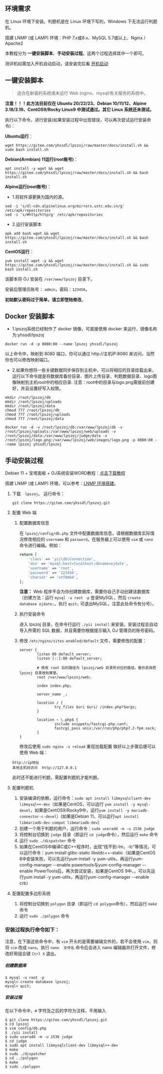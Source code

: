 环境需求
------------

在 Linux 环境下安装。判题机是在 Linux 环境下写的，Windows 下无法运行判题机。

搭建 LNMP (或 LAMP) 环境：PHP 7.x或8.x、MySQL 5.7或以上、Nginx / Apache2

本教程分为 **一键安装脚本**、**手动安装过程**。这两个过程选择其中一个即可。

测评机如需加入开机自动启动，请安装完后看 [开机启动](./autostart.md)

一键安装脚本
-----------

> 适合在新装的系统或未运行 Web (nginx、mysql)有关服务的系统中。

**注意！！！此方法目前仅在 Ubuntu 20/22/23、Debian 10/11/12、Alpine 3.18/3.19、CentOS9/Rocky Linux9 中测试通过。其它 Linux 系统还未测试。**

执行以下命令，进行安装(如果安装过程中出现错误，可以再次尝试运行安装命令)：

**Ubuntu运行**：
```
wget https://gitee.com/yhssdl/lpszoj/raw/master/docs/install.sh && sudo bash install.sh
```

**Debian(Armbian) 11运行(root账号)**：
```
apt install -y wget && wget https://gitee.com/yhssdl/lpszoj/raw/master/docs/install.sh && bash install.sh
```

**Alpine运行(root账号)**：

- 1.将软件源更换为国内的源。
```
sed -i 's/dl-cdn.alpinelinux.org/mirrors.ustc.edu.cn/g' /etc/apk/repositories
sed -i 's/#http/http/g' /etc/apk/repositories
```

- 2.运行安装脚本
```
apk add bash wget && wget https://gitee.com/yhssdl/lpszoj/raw/master/docs/install.sh && bash install.sh
```
**CentOS运行**：
```
yum install wget -y && wget https://gitee.com/yhssdl/lpszoj/raw/master/docs/install.sh && sudo bash install.sh
```

该脚本将 OJ 安装在 `/var/www/lpszoj` 目录下。

安装后管理员账号： `admin`，密码：`123456`。

**初始默认密码过于简单，请立即登陆修改**。

Docker 安装脚本
-----------
- 1.lpszoj系统已经制作了 docker 镜像，可直接使用 docker 来运行，镜像名称为:yhssdl/lpszoj
```
docker run -d -p 8080:80 --name lpszoj yhssdl/lpszoj 
```
以上命令中，映射到 8080 端口，你可以通过 http://主机IP:8080 来访问，当然你也可以修改映射端口。

- 2.如果你想将一些关键数据同步保存到主机中，可以将相应的目录挂载出来，运行以下命令就是将数据库备份目录、图片上传目录、判题数据目录、logo图像映射到主机root中的相应目录.
注意：root中的目录与logo.png需提前创建好，并且设置好写入权限。
```
mkdir /root/lpszoj/db
mkdir /root/lpszoj/uploads
mkdir /root/lpszoj/data
chmod 777 /root/lpszoj/db
chmod 777 /root/lpszoj/uploads
chmod 777 /root/lpszoj/data
```
```
docker run -d -v /root/lpszoj/db:/var/www/lpszoj/db -v /root/lpszoj/uploals:/var/www/lpszoj/web/uploads -v /root/lpszoj/data:/var/www/lpszoj/judge/data -v /root/lpszoj/logo.png:/var/www/lpszoj/web/images/logo.png -p 8080:80 --name lpszoj yhssdl/lpszoj 
```

手动安装过程
------------
Debian 11 + 宝塔面板 + OJ系统安装WORD教程：[点击下载教程](bt_install.docx)

搭建 LNMP (或 LAMP) 环境，可以参考：[LNMP 环境搭建](environment.md)。

1. 下载　`lpszoj`。
    运行命令：
    ~~~
    git clone https://gitee.com/yhssdl/lpszoj.git
    ~~~

2. 配置 Web 端
    1. 配置数据库信息
    
        在 `lpszoj/config/db.php` 文件中配置数据库信息，请根据数据库实际情况修改相应的 `username` 和 `password`。在服务器上可以使用 `vim` 或 `nano` 命令进行编辑。例如：
        
        ```php
        return [
            'class' => 'yii\db\Connection',
            'dsn' => 'mysql:host=localhost;dbname=ojdate',
            'username' => 'root',
            'password' => '123456',
            'charset' => 'utf8mb4',
        ];
        ``` 
        **注意：** Web 程序不会为你创建数据库，需要你自己手动创建该数据库（创建方法：运行 `mysql -u root -p` 登录MySQL，然后 `create database ojdate;`，执行 `quit;` 可退出MySQL，注意此处命令有分号）。

    2. 执行安装命令
    
        进入 lpszoj 目录，在命令行运行 `./yii install` 来安装。安装过程会自动导入所需的 SQL 数据，并且需要你根据提示输入 OJ 管理员的账号密码。
    
    3. 修改 `/etc/nginx/sites-enabled/default` 文件，需要修改的配置：
        ```
        server {
                listen 80 default_server;
                listen [::]:80 default_server;

                # 修改 root 后的路径为 lpszoj/web 目录所对应的路径。看你具体把 lpszoj 目录放到哪里。
                root /var/www/lpszoj/web;

                index index.php;

                server_name _;

                location / {
                        try_files $uri $uri/ /index.php?$args;
                }

                location ~ \.php$ {
                        include snippets/fastcgi-php.conf;
                        fastcgi_pass unix:/var/run/php/php7.2-fpm.sock;
                }
        }
        ```
        修改后使用 `sudo nginx -s reload` 重现加载配置
    做好以上步骤后便可以使用 Web 端：
    
    ~~~
    http://ip地址
    本地主机则访问  http://127.0.0.1
    ~~~
    
    此时还不能进行判题，需配置判题机才能判题。
    
3. 配置判题机
    1. 安装编译的依赖，运行命令：`sudo apt install libmysqlclient-dev libmysql++-dev`（如果是CentOS，可以运行 `yum install -y mysql-devel`，如果是CentOS9/Rocky9中，运行`yum install -y mariadb-connector-c-devel`）(如果是Debian 11，可以运行`apt install libmariadb-dev-compat libmariadb-dev`）
    2. 创建一个用于判题的用户，运行命令：`sudo useradd -m -u 1536 judge`
    3. 将控制台切换到 `judge` 目录（即运行 `cd judge`命令），然后运行 `make` 命令
    4. 运行 `sudo ./dispatcher` 命令
    5. 如果在CentOS中编译C或C++程序时，出现“找不到-lm，-lc”等情况，可以运行命令：yum install glibc-static libstdc++-static（如果是CentOS 8中安装失败，可以先运行yum install -y yum-utils，再运行yum-config-manager --enable powertools与yum-config-manager --enable PowerTools后，再次尝试安装，如果是CentOS 9中，，可以先运行yum install -y yum-utils，再运行yum-config-manager --enable crb）

4. 配置配置多边形系统
    
    1. 将控制台切换到 `polygon` 目录（即运行 `cd polygon`命令），然后运行 `make` 命令
    2. 运行 `sudo ./polygon` 命令

### 安装过程执行命令如下：

注意，在下面这些命令中，有 `vim` 开头的是需要编辑文件的，若不会使用 `vim`，则将 `vim` 改成 `nano`。执行 `nano  文件名` 命令后会进入 nano 编辑器并打开文件，修改好用组合键 `Ctrl X` 退出。

##### 创建数据库
~~~
$ mysql -u root -p
mysql> create database lpszoj;
mysql> quit;
~~~

##### 安装过程

在以下命令中，`#` 字符及之后的字符为注释，不用输入
~~~
$ git clone https://gitee.com/yhssdl/lpszoj.git
$ cd lpszoj
$ vim config/db.php
$ ./yii install
$ sudo useradd -m -u 1536 judge
$ cd judge
$ sudo apt install libmysqlclient-dev libmysql++-dev
$ make
$ sudo ./dispatcher
$ cd ../polygon
$ make
$ sudo ./polygon
~~~
